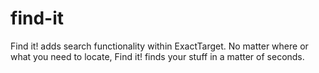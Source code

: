 find-it
=======

Find it! adds search  functionality within ExactTarget.  No matter where or what you need to locate, Find it! finds your stuff in a matter of seconds.
